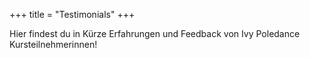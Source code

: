 +++
title = "Testimonials"
+++

Hier findest du in Kürze Erfahrungen und Feedback von Ivy Poledance Kursteilnehmerinnen!
